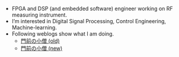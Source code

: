 - FPGA and DSP (and embedded software) engineer working on RF measuring instrument.
- I’m interested in Digital Signal Processing, Control Engineering, Machine-learning.
- Following weblogs show what I am doing.
  - [門前の小僧 (old)](https://motchy99.blog.fc2.com/)
  - [門前の小僧 (new)](https://motchy869.com/wordpress/)

<!---
motchy869/motchy869 is a ✨ special ✨ repository because its `README.md` (this file) appears on your GitHub profile.
You can click the Preview link to take a look at your changes.
--->
